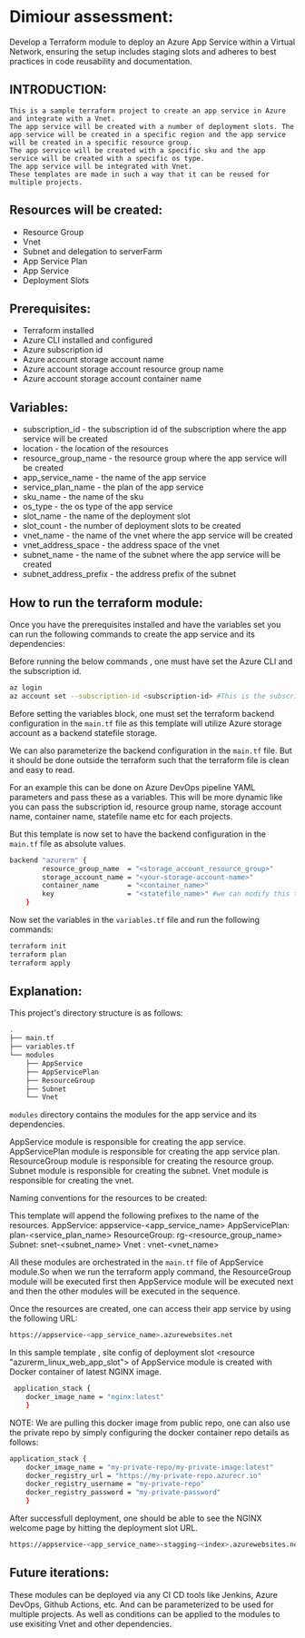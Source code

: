 # Dimiour assessment:
Develop a Terraform module to deploy an Azure App Service within a Virtual Network, ensuring the setup includes staging slots and adheres to best practices in code reusability and documentation.

## INTRODUCTION:
    This is a sample terraform project to create an app service in Azure and integrate with a Vnet. 
    The app service will be created with a number of deployment slots. The app service will be created in a specific region and the app service will be created in a specific resource group.
    The app service will be created with a specific sku and the app service will be created with a specific os type.
    The app service will be integrated with Vnet.
    These templates are made in such a way that it can be reused for multiple projects.

## Resources will be created:
  - Resource Group
  - Vnet
  - Subnet and delegation to serverFarm
  - App Service Plan
  - App Service
  - Deployment Slots

## Prerequisites:
  - Terraform installed
  - Azure CLI installed and configured
  - Azure subscription id
  - Azure account storage account name
  - Azure account storage account resource group name
  - Azure account storage account container name

## Variables:
  - subscription_id - the subscription id of the subscription where the app service will be created
  - location - the location of the resources
  - resource_group_name - the resource group where the app service will be created
  - app_service_name - the name of the app service
  - service_plan_name - the plan of the app service
  - sku_name - the name of the sku
  - os_type - the os type of the app service
  - slot_name - the name of the deployment slot
  - slot_count - the number of deployment slots to be created
  - vnet_name - the name of the vnet where the app service will be created
  - vnet_address_space - the address space of the vnet 
  - subnet_name - the name of the subnet where the app service will be created
  - subnet_address_prefix - the address prefix of the subnet

## How to run the terraform module:

Once you have the prerequisites installed and have the variables set you can run the following commands to create the app service and its dependencies:

Before running the below commands , one must have set the Azure CLI and the subscription id.
```bash
az login
az account set --subscription-id <subscription-id> #This is the subscription id of subscription where the storage account is located
```
Before setting the variables block, one must set the terraform backend configuration in the `main.tf` file as this template will utilize Azure storage account as a backend statefile storage.

We can also parameterize the backend configuration in the `main.tf` file. But it should be done outside the terraform such that the terraform file is clean and easy to read.

For an example this can be done on Azure DevOps pipeline YAML parameters and pass these as a variables. This will be more dynamic like you can pass the subscription id, resource group name, storage account name, container name, statefile name etc for each projects.

But this template is now set to have the backend configuration in the `main.tf` file as absolute values.

```bash
backend "azurerm" {
        resource_group_name  = "<storage_account_resource_group>"
        storage_account_name = "<your-storage-account-name>"
        container_name       = "<container_name>"
        key                  = "<statefile_name>" #we can modify this to be more dynamic for other projects
    }
```
Now set the variables in the `variables.tf` file and run the following commands:
```bash
terraform init
terraform plan
terraform apply
```

## Explanation:

This project's directory structure is as follows:

```bash
.
├── main.tf
├── variables.tf
└── modules
    ├── AppService
    ├── AppServicePlan
    ├── ResourceGroup
    ├── Subnet
    └── Vnet
```
`modules` directory contains the modules for the app service and its dependencies.

AppService module is responsible for creating the app service.
AppServicePlan module is responsible for creating the app service plan.
ResourceGroup module is responsible for creating the resource group.
Subnet module is responsible for creating the subnet.
Vnet module is responsible for creating the vnet.

Naming conventions for the resources to be created:

This template will append the following prefixes to the name of the resources.
AppService: appservice-<app_service_name>
AppServicePlan: plan-<service_plan_name>
ResourceGroup: rg-<resource_group_name>
Subnet: snet-<subnet_name>
Vnet : vnet-<vnet_name>

All these modules are orchestrated in the `main.tf` file of AppService module.So when we run the terraform apply command, the ResourceGroup module will be executed first then AppService module will be executed next and then the other modules will be executed in the sequence.

Once the resources are created, one can access their app service by using the following URL:
```bash
https://appservice-<app_service_name>.azurewebsites.net
```
In this sample template , site config of deployment slot <resource "azurerm_linux_web_app_slot"> of AppService module is created with Docker container of latest NGINX image.

```bash
 application_stack {
    docker_image_name = "nginx:latest"
    }
```
NOTE: We are pulling this docker image from public repo, one can also use the private repo by simply configuring the docker container repo details as follows:
```bash
application_stack {
    docker_image_name = "my-private-repo/my-private-image:latest"
    docker_registry_url = "https://my-private-repo.azurecr.io"
    docker_registry_username = "my-private-repo"
    docker_registry_password = "my-private-password"
    }
```

After successfull deployment, one should be able to see the NGINX welcome page by hitting the deployment slot URL.
```bash
https://appservice-<app_service_name>-stagging-<index>.azurewebsites.net
```

## Future iterations:

These modules can be deployed via any CI CD tools like Jenkins, Azure DevOps, Github Actions, etc. And can be parameterized to be used for multiple projects. As well as conditions can be applied to the modules to use exisiting Vnet and other dependencies.
